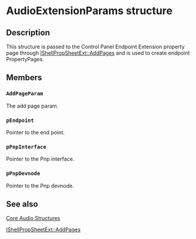 # AudioExtensionParams structure

## Description

This structure is passed to the Control Panel Endpoint Extension property page through [IShellPropSheetExt::AddPages](https://learn.microsoft.com/windows/desktop/api/shobjidl_core/nf-shobjidl_core-ishellpropsheetext-addpages) and is used to create endpoint PropertyPages.

## Members

### `AddPageParam`

The add page param.

### `pEndpoint`

Pointer to the end point.

### `pPnpInterface`

Pointer to the Pnp interface.

### `pPnpDevnode`

Pointer to the Pnp devnode.

## See also

[Core Audio Structures](https://learn.microsoft.com/windows/desktop/CoreAudio/core-audio-structures)

[IShellPropSheetExt::AddPages](https://learn.microsoft.com/windows/desktop/api/shobjidl_core/nf-shobjidl_core-ishellpropsheetext-addpages)